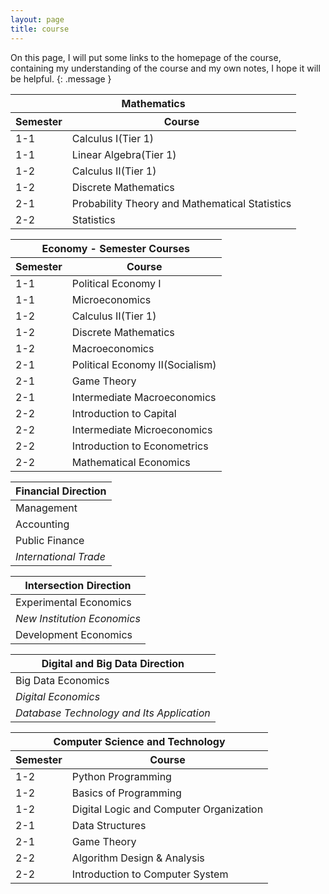 ```yaml
---
layout: page
title: course
---
```

On this page, I will put some links to the homepage of the course, containing my understanding of the course and my own notes, I hope it will be helpful.
{: .message }   

<table>
  <thead>
    <tr>
      <th colspan="2">Mathematics</th>
    </tr>
    <tr>
      <th>Semester</th>
      <th>Course</th>
    </tr>
  </thead>
  <tbody>
    <tr><td>1-1</td><td>Calculus Ⅰ(Tier 1)</td></tr>
    <tr><td>1-1</td><td>Linear Algebra(Tier 1)</td></tr>
    <tr><td>1-2</td><td>Calculus Ⅱ(Tier 1)</td></tr>
    <tr><td>1-2</td><td>Discrete Mathematics</td></tr>
    <tr><td>2-1</td><td>Probability Theory and Mathematical Statistics</td></tr>
    <tr><td>2-2</td><td>Statistics</td></tr>
  </tbody>
</table>

<table>
  <thead>
    <tr>
      <th colspan="2">Economy - Semester Courses</th>
    </tr>
    <tr>
      <th>Semester</th>
      <th>Course</th>
    </tr>
  </thead>
  <tbody>
    <tr><td>1-1</td><td>Political Economy Ⅰ</td></tr>
    <tr><td>1-1</td><td>Microeconomics</td></tr>
    <tr><td>1-2</td><td>Calculus Ⅱ(Tier 1)</td></tr>
    <tr><td>1-2</td><td>Discrete Mathematics</td></tr>
    <tr><td>1-2</td><td>Macroeconomics</td></tr>
    <tr><td>2-1</td><td>Political Economy Ⅱ(Socialism)</td></tr>
    <tr><td>2-1</td><td>Game Theory</td></tr>
    <tr><td>2-1</td><td>Intermediate Macroeconomics</td></tr>
    <tr><td>2-2</td><td>Introduction to Capital</td></tr>
    <tr><td>2-2</td><td>Intermediate Microeconomics</td></tr>
    <tr><td>2-2</td><td>Introduction to Econometrics</td></tr>
    <tr><td>2-2</td><td>Mathematical Economics</td></tr>
  </tbody>
</table>

<table>
  <thead>
    <tr><th>Financial Direction</th></tr>
  </thead>
  <tbody>
    <tr><td>Management</td></tr>
    <tr><td>Accounting</td></tr>
    <tr><td>Public Finance</td></tr>
    <tr><td><em>International Trade</em></td></tr>
  </tbody>
</table>

<table>
  <thead>
    <tr><th>Intersection Direction</th></tr>
  </thead>
  <tbody>
    <tr><td>Experimental Economics</td></tr>
    <tr><td><em>New Institution Economics</em></td></tr>
    <tr><td>Development Economics</td></tr>
  </tbody>
</table>

<table>
  <thead>
    <tr><th>Digital and Big Data Direction</th></tr>
  </thead>
  <tbody>
    <tr><td>Big Data Economics</td></tr>
    <tr><td><em>Digital Economics</em></td></tr>
    <tr><td><em>Database Technology and Its Application</em></td></tr>
  </tbody>
</table>

<table>
  <thead>
    <tr>
      <th colspan="2">Computer Science and Technology</th>
    </tr>
    <tr>
      <th>Semester</th>
      <th>Course</th>
    </tr>
  </thead>
  <tbody>
    <tr><td>1-2</td><td>Python Programming</td></tr>
    <tr><td>1-2</td><td>Basics of Programming</td></tr>
    <tr><td>1-2</td><td>Digital Logic and Computer Organization</td></tr>
    <tr><td>2-1</td><td>Data Structures</td></tr>
    <tr><td>2-1</td><td>Game Theory</td></tr>
    <tr><td>2-2</td><td>Algorithm Design & Analysis</td></tr>
    <tr><td>2-2</td><td>Introduction to Computer System</td></tr>
  </tbody>
</table>
